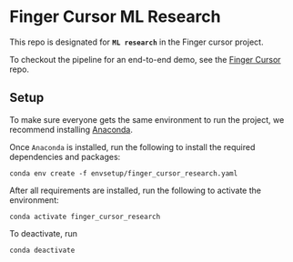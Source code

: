 # Finger Cursor ML Research

This repo is designated for **`ML research`** in the Finger cursor project. 

To checkout the pipeline for an end-to-end demo, see the [Finger Cursor](https://github.com/zb1439/finger_cursor) repo.

## Setup

To make sure everyone gets the same environment to run the project, we recommend installing [Anaconda](https://www.anaconda.com/products/individual).

Once `Anaconda` is installed, run the following to install the required dependencies and packages:

```
conda env create -f envsetup/finger_cursor_research.yaml
```

After all requirements are installed, run the following to activate the environment:

```
conda activate finger_cursor_research
```

To deactivate, run

```
conda deactivate
```